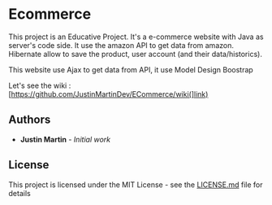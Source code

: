 # Ecommerce

This project is an Educative Project. It's a e-commerce website with Java as server's code side. It use the amazon API to get data from amazon.
Hibernate allow to save the product, user account (and their data/historics).

This website use Ajax to get data from API, it use Model Design Boostrap

Let's see the wiki : [https://github.com/JustinMartinDev/ECommerce/wiki(]link)
## Authors

* **Justin Martin** - *Initial work*

## License

This project is licensed under the MIT License - see the [LICENSE.md](LICENSE.md) file for details
